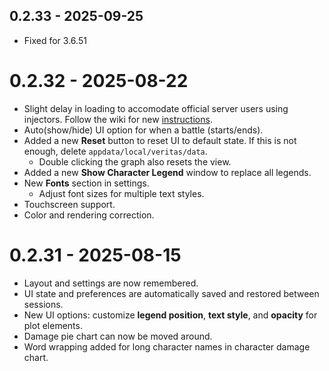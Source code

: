 ## 0.2.33 - 2025-09-25
  - Fixed for 3.6.51

# 0.2.32 - 2025-08-22
  - Slight delay in loading to accomodate official server users using injectors. Follow the wiki for new [instructions](https://github.com/hessiser/veritas/wiki).
  - Auto(show/hide) UI option for when a battle (starts/ends).  
  - Added a new **Reset** button to reset UI to default state. If this is not enough, delete `appdata/local/veritas/data`.
    - Double clicking the graph also resets the view.
  - Added a new **Show Character Legend** window to replace all legends.
  - New **Fonts** section in settings.  
    - Adjust font sizes for multiple text styles.
  - Touchscreen support.
  - Color and rendering correction.

# 0.2.31 - 2025-08-15
  - Layout and settings are now remembered.
  - UI state and preferences are automatically saved and restored between sessions.
  - New UI options: customize **legend position**, **text style**, and **opacity** for plot elements.
  - Damage pie chart can now be moved around.
  - Word wrapping added for long character names in character damage chart.